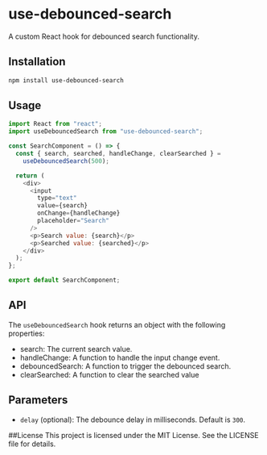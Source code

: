 # use-debounced-search

A custom React hook for debounced search functionality.

## Installation

```bash
npm install use-debounced-search


```

## Usage

```javascript
import React from "react";
import useDebouncedSearch from "use-debounced-search";

const SearchComponent = () => {
  const { search, searched, handleChange, clearSearched } =
    useDebouncedSearch(500);

  return (
    <div>
      <input
        type="text"
        value={search}
        onChange={handleChange}
        placeholder="Search"
      />
      <p>Search value: {search}</p>
      <p>Searched value: {searched}</p>
    </div>
  );
};

export default SearchComponent;
```

## API

The `useDebouncedSearch` hook returns an object with the following properties:

- search: The current search value.
- handleChange: A function to handle the input change event.
- debouncedSearch: A function to trigger the debounced search.
- clearSearched: A function to clear the searched value

## Parameters

- `delay` (optional): The debounce delay in milliseconds. Default is `300`.

##License
This project is licensed under the MIT License. See the LICENSE file for details.
